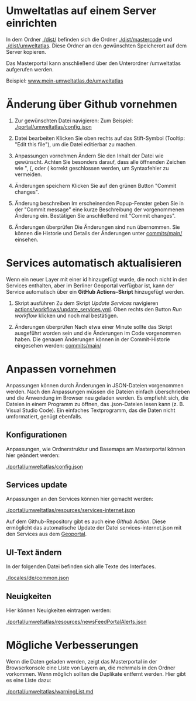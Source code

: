 # Umweltatlas auf einem Server einrichten

In dem Ordner [./dist/](dist) befinden sich die Ordner [./dist/mastercode](mastercode) und [./dist/umweltatlas](umweltatlas). Diese Ordner an den gewünschten Speicherort auf dem Server kopieren.

Das Masterportal kann anschließend über den Unterordner /umweltatlas aufgerufen werden.

Beispiel: www.mein-umweltatlas.de/umweltatlas

# Änderung über Github vornehmen

1. Zur gewünschten Datei navigieren:
Zum Beispiel: [./portal/umweltatlas/config.json](./portal/umweltatlas/config.json)

1. Datei bearbeiten
Klicken Sie oben rechts auf das Stift-Symbol (Tooltip: "Edit this file"), um die Datei editierbar zu machen.

1. Anpassungen vornehmen
Ändern Sie den Inhalt der Datei wie gewünscht. Achten Sie besonders darauf, dass alle öffnenden Zeichen wie ", {, oder ( korrekt geschlossen werden, um Syntaxfehler zu vermeiden.

1. Änderungen speichern
Klicken Sie auf den grünen Button "Commit changes".

1. Änderung beschreiben
Im erscheinenden Popup-Fenster geben Sie in der "Commit message" eine kurze Beschreibung der vorgenommenen Änderung ein. Bestätigen Sie anschließend mit "Commit changes".

1. Änderungen überprüfen
Die Änderungen sind nun übernommen. Sie können die Historie und Details der Änderungen unter [commits/main/](.commits/main/) einsehen.


# Services automatisch aktualisieren

Wenn ein neuer Layer mit einer id hinzugefügt wurde, die noch nicht in den Services enthalten, aber im Berliner Geoportal verfügbar ist, kann der Service automatisch über ein **GitHub Actions-Skript** hinzugefügt werden.

1. Skript ausführen
Zu dem Skript *Update Services* navigieren [actions/workflows/update_services.yml](.actions/workflows/update_services.yml). Oben rechts den Button *Run workflow* klicken und noch mal bestätigen. 

1. Änderungen überprüfen
Nach etwa einer Minute sollte das Skript ausgeführt worden sein und die Änderungen im Code vorgenommen haben. Die genauen Änderungen können in der Commit-Historie eingesehen werden: [commits/main/](.commits/main/)

# Anpassen vornehmen 

Anpassungen können durch Änderungen in JSON-Dateien vorgenommen werden. Nach den Anpassungen müssen die Dateien einfach überschrieben und die Anwendung im Browser neu geladen werden. Es empfiehlt sich, die Dateien in einem Programm zu öffnen, das .json-Dateien lesen kann (z. B. Visual Studio Code). Ein einfaches Textprogramm, das die Daten nicht umformatiert, genügt ebenfalls.

## Konfigurationen

Anpassungen, wie Ordnerstruktur und Basemaps am Masterportal können hier geändert werden:

[./portal/umweltatlas/config.json](./portal/umweltatlas/config.json)


## Services update

Anpassungen an den Services können hier gemacht werden:

[./portal/umweltatlas/resources/services-internet.json](./portal/umweltatlas/resources/services-internet.json)

Auf dem Github-Repository gibt es auch eine *Github Action*. Diese ermöglicht das automatische Update der Datei services-internet.json mit den Services aus dem [Geoportal](https://gdi.berlin.de/viewer/main/#url).

## UI-Text ändern

In der folgenden Datei befinden sich alle Texte des Interfaces.

[./locales/de/common.json](./locales/de/common.json)


## Neuigkeiten 

Hier können Neuigkeiten eintragen werden:

[./portal/umweltatlas/resources/newsFeedPortalAlerts.json](./portal/umweltatlas/resources/newsFeedPortalAlerts.json)


# Mögliche Verbesserungen

Wenn die Daten geladen werden, zeigt das Masterportal in der Browserkonsole eine Liste von Layern an, die mehrmals in den Ordner vorkommen. Wenn möglich sollten die Duplikate entfernt werden. 
Hier gibt es eine Liste dazu:

[./portal/umweltatlas/warningList.md](./portal/umweltatlas/warningList.md)